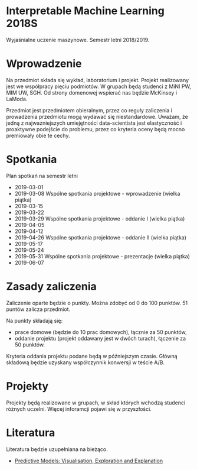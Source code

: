 # Interpretable Machine Learning 2018S

Wyjaśnialne uczenie maszynowe. Semestr letni 2018/2019.

# Wprowadzenie

Na przedmiot składa się wykład, laboratorium i projekt.
Projekt realizowany jest we współpracy pięciu podmiotów. 
W grupach będą studenci z MiNI PW, MIM UW, SGH. Od strony domenowej wspierać nas będzie McKinsey i LaModa. 

Przedmiot jest przedmiotem obieralnym, przez co reguły zaliczenia i prowadzenia przedmiotu mogą wydawać się niestandardowe.
Uważam, że jedną z najważniejszych umiejętności data-scientista jest elastyczność i proaktywne podejście do problemu, przez co kryteria oceny będą mocno premiowały obie te cechy.

# Spotkania

Plan spotkań na semestr letni

* 2019-03-01
* 2019-03-08  Wspólne spotkania projektowe - wprowadzenie (wielka piątka)
* 2019-03-15
* 2019-03-22
* 2019-03-29  Wspólne spotkania projektowe - oddanie I (wielka piątka)
* 2019-04-05
* 2019-04-12
* 2019-04-26  Wspólne spotkania projektowe - oddanie II (wielka piątka)
* 2019-05-17
* 2019-05-24
* 2019-05-31  Wspólne spotkania projektowe - prezentacje (wielka piątka)
* 2019-06-07

# Zasady zaliczenia

Zaliczenie oparte będzie o punkty. Można zdobyć od 0 do 100 punktów. 51 puntów zalicza przedmiot.

Na punkty składają się:

* prace domowe (będzie do 10 prac domowych), łącznie za 50 punktów, 
* oddanie projektu (projekt oddawany jest w dwóch turach), łączenie za 50 punktów.

Kryteria oddania projektu podane będą w późniejszym czasie. Główną składową będzie uzyskany współczynnik konwersji w teście A/B.

# Projekty

Projekty będą realizowane w grupach, w skład których wchodzą studenci różnych uczelni.
Więcej inforamcji pojawi się w przyszłości.

# Literatura

Literatura będzie uzupełniana na bieżąco.

* [Predictive Models: Visualisation, Exploration and Explanation](https://pbiecek.github.io/PM_VEE/)
